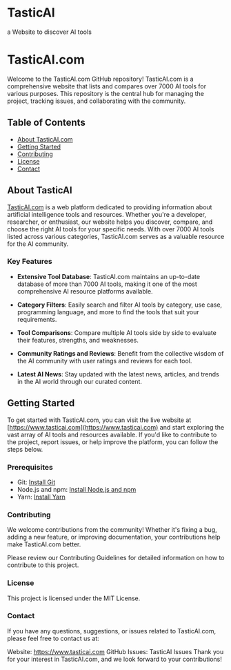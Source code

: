 # TasticAI
a Website to discover AI tools

# TasticAI.com

Welcome to the TasticAI.com GitHub repository! TasticAI.com is a comprehensive website that lists and compares over 7000 AI tools for various purposes. This repository is the central hub for managing the project, tracking issues, and collaborating with the community.

## Table of Contents

- [About TasticAI.com](#about-tasticai)
- [Getting Started](#getting-started)
- [Contributing](#contributing)
- [License](#license)
- [Contact](#contact)

## About TasticAI

[TasticAI.com](https://www.tasticai.com) is a web platform dedicated to providing information about artificial intelligence tools and resources. Whether you're a developer, researcher, or enthusiast, our website helps you discover, compare, and choose the right AI tools for your specific needs. With over 7000 AI tools listed across various categories, TasticAI.com serves as a valuable resource for the AI community.

### Key Features

- **Extensive Tool Database**: TasticAI.com maintains an up-to-date database of more than 7000 AI tools, making it one of the most comprehensive AI resource platforms available.

- **Category Filters**: Easily search and filter AI tools by category, use case, programming language, and more to find the tools that suit your requirements.

- **Tool Comparisons**: Compare multiple AI tools side by side to evaluate their features, strengths, and weaknesses.

- **Community Ratings and Reviews**: Benefit from the collective wisdom of the AI community with user ratings and reviews for each tool.

- **Latest AI News**: Stay updated with the latest news, articles, and trends in the AI world through our curated content.

## Getting Started

To get started with TasticAI.com, you can visit the live website at [https://www.tasticai.com](https://www.tasticai.com) and start exploring the vast array of AI tools and resources available. If you'd like to contribute to the project, report issues, or help improve the platform, you can follow the steps below.

### Prerequisites

- Git: [Install Git](https://git-scm.com/book/en/v2/Getting-Started-Installing-Git)
- Node.js and npm: [Install Node.js and npm](https://nodejs.org/)
- Yarn: [Install Yarn](https://classic.yarnpkg.com/en/docs/install/)

### Contributing
We welcome contributions from the community! Whether it's fixing a bug, adding a new feature, or improving documentation, your contributions help make TasticAI.com better.

Please review our Contributing Guidelines for detailed information on how to contribute to this project.

### License
This project is licensed under the MIT License.

### Contact
If you have any questions, suggestions, or issues related to TasticAI.com, please feel free to contact us at:

Website: https://www.tasticai.com
GitHub Issues: TasticAI Issues
Thank you for your interest in TasticAI.com, and we look forward to your contributions!

